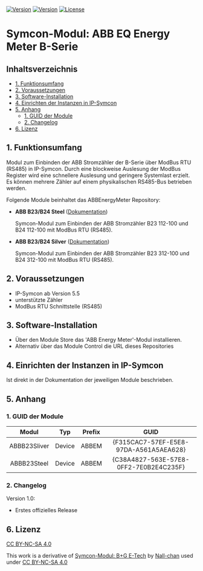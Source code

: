 [![Version](https://img.shields.io/badge/Symcon-PHPModul-red.svg)](https://www.symcon.de/service/dokumentation/entwicklerbereich/sdk-tools/sdk-php/)
[![Version](https://img.shields.io/badge/Symcon%20Version-5.5%20%3E-green.svg)](https://www.symcon.de/forum/threads/30857-IP-Symcon-5-1-%28Stable%29-Changelog)
[![License](https://img.shields.io/badge/License-CC%20BY--NC--SA%204.0-green.svg)](https://creativecommons.org/licenses/by-nc-sa/4.0/)  


# Symcon-Modul: ABB EQ Energy Meter B-Serie <!-- omit in toc -->  

## Inhaltsverzeichnis <!-- omit in toc -->

- [1. Funktionsumfang](#1-funktionsumfang)
- [2. Voraussetzungen](#2-voraussetzungen)
- [3. Software-Installation](#3-software-installation)
- [4. Einrichten der Instanzen in IP-Symcon](#4-einrichten-der-instanzen-in-ip-symcon)
- [5. Anhang](#5-anhang)
  - [1. GUID der Module](#1-guid-der-module)
  - [2. Changelog](#2-changelog)
- [6. Lizenz](#6-lizenz)

## 1. Funktionsumfang

Modul zum Einbinden der ABB Stromzähler der B-Serie über ModBus RTU (RS485) in IP-Symcon. Durch eine blockweise Auslesung der ModBus Register wird eine schnellere Auslesung und geringere Systemlast erzielt. Es können mehrere Zähler auf einem physikalischen RS485-Bus betrieben werden.  

Folgende Module beinhaltet das ABBEnergyMeter Repository:

- __ABB B23/B24 Steel__ ([Dokumentation](ABBB23Steel))

	Symcon-Modul zum Einbinden der ABB Stromzähler B23 112-100 und B24 112-100 mit ModBus RTU (RS485).

- __ABB B23/B24 Silver__ ([Dokumentation](ABBB23Silver))

	Symcon-Modul zum Einbinden der ABB Stromzähler B23 312-100 und B24 312-100 mit ModBus RTU (RS485).

## 2. Voraussetzungen

- IP-Symcon ab Version 5.5
- unterstützte Zähler
- ModBus RTU Schnittstelle (RS485)

## 3. Software-Installation

* Über den Module Store das 'ABB Energy Meter'-Modul installieren.
* Alternativ über das Module Control die URL dieses Repositories

## 4. Einrichten der Instanzen in IP-Symcon

Ist direkt in der Dokumentation der jeweiligen Module beschrieben.  

## 5. Anhang

###  1. GUID der Module

 
| Modul   | Typ    | Prefix  | GUID                                   |
| :-----: | :----: | :-----: | :------------------------------------: |
| ABBB23Sliver | Device | ABBEM | {F315CAC7-57EF-E5E8-97DA-A561A5AEA628} |
| ABBB23Steel  | Device | ABBEM  | {C38A4827-563E-57E8-0FF2-7E0B2E4C235F} |



### 2. Changelog

Version 1.0:  
 - Erstes offizielles Release  


## 6. Lizenz ##
[CC BY-NC-SA 4.0](https://creativecommons.org/licenses/by-nc-sa/4.0/)

This work is a derivative of [Symcon-Modul: B+G E-Tech](https://github.com/Nall-chan/BGETech) by [Nall-chan](https://github.com/Nall-chan) used under [CC BY-NC-SA 4.0](https://creativecommons.org/licenses/by-nc-sa/4.0/)

 